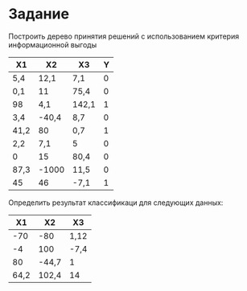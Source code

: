 Задание
=======

Построить дерево принятия решений с использованием критерия информационной выгоды

| X1      | X2      | X3      | Y      |
|---------|---------|---------|--------|
| 5,4     | 12,1    | 7,1     | 0      |
| 0,1     | 11      | 75,4    | 0      |
| 98      | 4,1     | 142,1   | 1      |
| 3,4     | -40,4   | 8,7     | 0      |
| 41,2    | 80      | 0,7     | 1      |
| 2,2     | 7,1     | 5       | 0      |
| 0       | 15      | 80,4    | 0      |
| 87,3    | -1000   | 11,5    | 0      |
| 45      | 46      | -7,1    | 1      |

Определить результат классификаци для следующих данных:

| X1      | X2      | X3      |
|---------|---------|---------|
| -70     | -80     | 1,12    |
| -4      | 100     | -7,4    |
| 80      | -44,7   | 1       |
| 64,2    | 102,4   | 14      |
